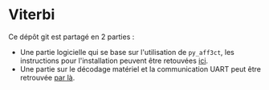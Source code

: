 # Viterbi

Ce dépôt git est partagé en 2 parties :
- Une partie logicielle qui se base sur l'utilisation de `py_aff3ct`, les instructions pour l'installation peuvent être retouvées [ici](./doc/InstallPyAff3ct.md).
- Une partie sur le décodage matériel et la communication UART peut être retrouvée [par là](./doc/VivadoProjects.md).